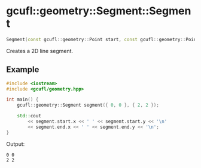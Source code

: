 # gcufl::geometry::Segment::Segment
```cpp
Segment(const gcufl::geometry::Point start, const gcufl::geometry::Point end) noexcept;
```
Creates a 2D line segment.
## Example
```cpp
#include <iostream>
#include <gcufl/geometry.hpp>

int main() {
	gcufl::geometry::Segment segment({ 0, 0 }, { 2, 2 });

	std::cout
		<< segment.start.x << ' ' << segment.start.y << '\n'
		<< segment.end.x << ' ' << segment.end.y << '\n';
}
```
Output:
```
0 0
2 2
```
